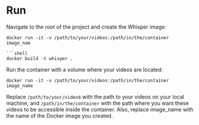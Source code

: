 # Run

Navigate to the root of the project and create the Whisper image:

```shell
docker run -it -v /path/to/your/videos:/path/in/the/container image_nam

```shell
docker build -t whisper .
```

Run the container with a volume where your videos are located:

```shell
docker run -it -v /path/to/your/videos:/path/in/the/container image_name
```


Replace `/path/to/your/video`s with the path to your videos on your local machine, and `/path/in/the/container` with the path where you want these videos to be accessible inside the container. Also, replace image_name with the name of the Docker image you created.

